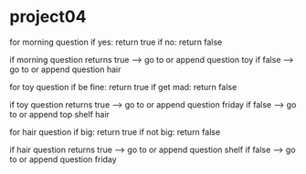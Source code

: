 # project04

for morning question
if yes: return true
if no: return false

if morning question returns true --> go to or append question toy
if false --> go to or append question hair

for toy question
if be fine: return true
if get mad: return false

if toy question returns true --> go to or append question friday
if false --> go to or append top shelf hair

for hair question
if big: return true
if not big: return false

if hair question returns true --> go to or append question shelf
if false --> go to or append question friday

